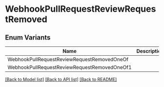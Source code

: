 # WebhookPullRequestReviewRequestRemoved

## Enum Variants

| Name | Description |
|---- | -----|
| WebhookPullRequestReviewRequestRemovedOneOf |  |
| WebhookPullRequestReviewRequestRemovedOneOf1 |  |

[[Back to Model list]](../README.md#documentation-for-models) [[Back to API list]](../README.md#documentation-for-api-endpoints) [[Back to README]](../README.md)


